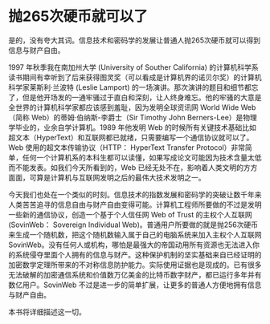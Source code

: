 # 抛265次硬币就可以了

是的，没有夸大其词。信息技术和密码学的发展让普通人抛265次硬币就可以得到信息与财产自由。

1997 年秋季我在南加州大学 (University of Souther California) 的计算机科学系读书期间有幸听到了后来获得图灵奖（可以看成是计算机界的诺贝尔奖）的计算机科学家莱斯利·兰波特 (Leslie Lamport) 的一场演讲。那次演讲的题目和细节都忘了，但是他开场发的一通牢骚过于直白和深刻，让人终身难忘。他的牢骚的大意是全世界的计算机科学家都应该感到羞耻，因为发明全球资讯网 World Wide Web （简称 Web）的蒂姆·伯纳斯-李爵士（Sir Timothy John Berners-Lee）是物理学毕业的，业余自学计算机。1989 年他发明 Web 的时候所有关键技术基础比如超文本（HyperText）和互联网都已就绪，只需要编写一个通信协议就可以了。Web 使用的超文本传输协议（HTTP： HyperText Transfer Protocol）非常简单，任何一个计算机系的本科生都可以读懂，如果写成论文可能因为技术含量太低而不能发表。如我们今天所看到的，Web 已经无处不在，影响着人类文明的方方面面，可算是计算机与互联网发明之后的最伟大技术发明之一。

今天我们也处在一个类似的时刻。信息技术的指数发展和密码学的突破让数千年来人类苦苦追寻的信息自由与财产自由变得可能。计算机工程师所要做的不过是发明一些新的通信协议，创造一个基于个人信任网 Web of Trust 的主权个人互联网 (SovinWeb： Sovereign Individual Web)。普通用户所要做的就是抛256次硬币来生成一个随机数，把这个随机数输入属于自己的电脑系统来加入主权个人互联网 SovinWeb。没有任何人或机构，哪怕是最强大的帝国动用所有资源也无法进入你的系统侵夺里面个人拥有的信息与财产。这种保护机制的坚实基础来自已经证明的加密数学定理所带来的不对称信息防护能力。实际使用证据也是现成的。已有很多无法破解的加密通信系统和价值数万亿美金的比特币数字财产，都已运行多年并有数亿用户。SovinWeb 不过是进一步的简单扩展，让更多的普通人方便地拥有信息与财产自由。

本书将详细描述这一切。

